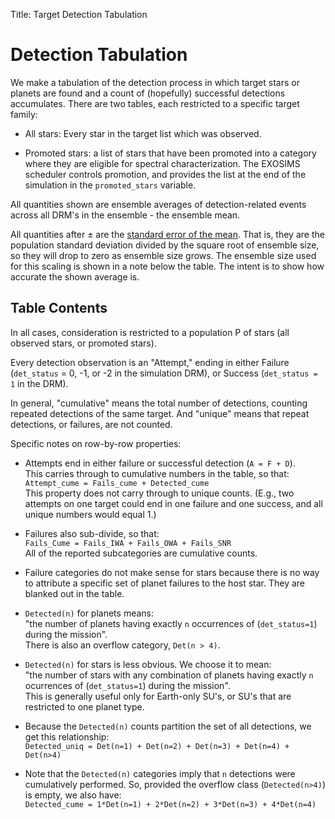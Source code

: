 Title: Target Detection Tabulation

# Detection Tabulation

We make a tabulation of the detection process in which 
target stars or planets are found and a count of 
(hopefully) successful detections accumulates.
There are two tables, each restricted to a specific target family:

* All stars: Every star in the target list which was observed.

* Promoted stars: a list of stars that have been promoted into 
a category where they are eligible for spectral characterization.
The EXOSIMS scheduler controls promotion, and provides the
list at the end of the simulation in the `promoted_stars` variable.

All quantities shown are ensemble averages of detection-related
events across all DRM's in the ensemble - the ensemble mean.

All quantities after &plusmn; are the
[standard error of the mean](https://en.wikipedia.org/wiki/Standard_error).
That is, they are the population standard deviation divided by
the square root of ensemble size, so they will drop to zero
as ensemble size grows.
The ensemble size used for this scaling is shown in a note below the table.
The intent is to show how accurate the shown average is.

## Table Contents

In all cases, consideration is restricted to a population P of
stars (all observed stars, or promoted stars).

Every detection observation is an "Attempt," ending in either
Failure (`det_status` = 0, -1, or -2 in the simulation DRM),
or Success (`det_status = 1` in the DRM).

In general, "cumulative" means the total number of detections,
counting repeated detections of the same target. And
"unique" means that repeat detections, or failures, are not counted.

Specific notes on row-by-row properties:

- Attempts end in either failure or successful detection (`A = F + D`).
  <br>
  This carries through to cumulative numbers in the table, so that:
  <br>
 `Attempt_cume = Fails_cume + Detected_cume`
   <br>
   This property does not carry through to unique counts. 
   (E.g., two attempts on one target could end in one failure and one
   success, and all unique numbers would equal 1.)

- Failures also sub-divide, so that:
  <br>
  `Fails_Cume = Fails_IWA + Fails_OWA + Fails_SNR`
  <br>
	All of the reported subcategories are cumulative counts.

- Failure categories do not make sense for stars because there is no way to
  attribute a specific set of planet failures to the host star.
  They are blanked out in the table.

- `Detected(n)` for planets means:
  <br>
  "the number of planets having exactly `n`
  occurrences of (`det_status=1`) during the mission". 
  <br>
  There is also an overflow category, `Det(n > 4)`.

- `Detected(n)` for stars is less obvious. We choose it to mean:
  <br> 
  "the number of
  stars with any combination of planets having exactly `n` ocurrences of (`det_status=1`) during the
  mission". 
  <br>
  This is generally useful only for Earth-only SU's, or SU's that are
  restricted to one planet type.

- Because the `Detected(n)` counts partition the set of all detections, 
  we get this relationship:
  <br>
  `Detected_uniq = Det(n=1) + Det(n=2) + Det(n=3) + Det(n=4) + Det(n>4)`

- Note that the `Detected(n)` categories imply that `n` detections were cumulatively performed.
  So, provided the overflow class (`Detected(n>4)`) is empty, we also have:
  <br>
  `Detected_cume = 1*Det(n=1) + 2*Det(n=2) + 3*Det(n=3) + 4*Det(n=4)`







